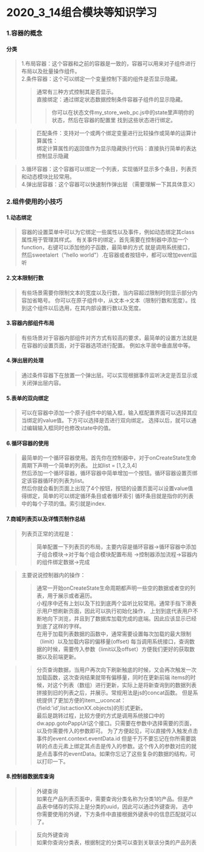 # 2020_3_14组合模块等知识学习
### 1.容器的概念
#### 分类
 > 1.布局容器：这个容器和之前的容器是一致的，容器可以用来对子组件进行布局以及批量操作组件。  
 > 2.条件容器：这个可以绑定一个变量控制下面的组件是否显示隐藏。  
 >> 通常有三种方式控制其是否显示。  
 >>直接绑定：通过绑定状态数据控制条件容器子组件的显示隐藏。  
 >>>  你可以在状态文件my_store_web_pc.js中的state里声明你的状态，然后在容器的配置里
 找到这些状态进行绑定。
 
 >>匹配条件：支持对一个或两个绑定变量进行比较操作或简单的运算计算属性：  
 >>绑定计算属性的返回值作为显示隐藏执行代码：直接执行简单的表达控制显示隐藏  
 
> 3.循环容器：这个容器可以绑定一个列表，实现循环显示多个条目，列表页和动态模块比较常用。  
> 4.弹出层容器：这个容器可以快速制作弹出层  （需要理解一下其具体意义）

### 2.组件使用的小技巧
#### 1.动态绑定
> 容器的设置菜单中可以为它绑定一些属性以及事件，例如动态绑定其class属性用于管理其样式。
> 有关事件的绑定，首先需要在控制器中添加一个function，右键可以添加他的子函数，最简单的方式
> 就是调用系统接口，然后sweetalert（"hello world"）.在容器或者按钮中，都可以增加event监听

#### 2.文本限制行数
> 有些场景需要你限制文本的宽度以及行数，当内容超过限制时则显示部分内容加省略号。
> 你可以在原子组件中，从文本->文本（限制行数和宽度）。找到这个组件以后选用，在其内部设置行数以及宽度。

#### 3.容器内部组件布局  
> 有些场景对于容器内部组件对齐方式有较高的要求，最简单的设置方法就是在容器的设置页面，对于容器选项进行配置。
> 例如水平居中垂直居中等。

#### 4.弹出层的处理
> 通过条件容器下在放置一个弹出层。可以实现根据事件监听决定是否显示或关闭弹出层内容。

#### 5.表单的双向绑定
> 可以在容器中添加一个原子组件中的输入框，输入框配置界面可以选择其应当绑定的value值。下方可以选择是否进行双向绑定。
> 选择以后，就可以通过编辑输入框同时也修改state中的值。

#### 6.循环容器的使用
> 最简单的一个循环容器使用。首先你在控制器中，对于onCreateState生命周期下声明一个简单的列表。
> 比如list = [1,2,3,4]  
> 然后添加一个循环容器，循环容器中简单增加一个按钮。循环容器设置页绑定该容器循环的列表为list。  
> 然后你就会看到页面上出现了4个按钮，按钮的设置页面可以设置value值得绑定，简单的可以绑定循环条目或者循环索引
> 循环条目就是指你的列表中的每个子项的值。索引就是index.

#### 7.商城列表页以及详情页制作总结
> 列表页正常的流程是：  
>> 简单配置一下列表页的布局，主要内容是循环容器->循环容器中添加子组合模块->对于每个组合模块配置布局
->控制器添加流程->容器内的组件绑定数据->完成  

> 主要说说控制器内的操作：  
>> 通常一开始onCreateState生命周期都声明一些空的数据或者空的列表，用于展示或者遍历。  
>> 小程序中还有上划以及下拉到底两个监听比较常用。通常手指下滑表示用户想刷新页面，因此可以执行初始化操作，
上划到底代表用户不断地向下浏览，并且到了数据库加载完成的底端。因此应该显示已经到底了这样的字样。  
>> 在用于加载列表数据的函数中，通常需要设置每次加载的最大限制（limit）以及加载内容的偏移量(offset)
每当调用系统接口，查询数据的时候，需要传入参数（limit以及offset）方便我们更好的获取数据以及前端更新。

>>分页查询数据，当用户再次向下刷新触底的时候，又会再次触发一次加载函数，这次查询结果就带有偏移量，同时在更新前端
items的时候，对这个列表（数组）进行更新，实际上是将新查询到的数据列表拼接到旧的列表之后，并展示。常规用法是js的concat函数。
但是系统提供了更加方便的item__uconcat：{field:'id',list:actionXX.objects}的形式更新。  
>>最后是跳转过程，比较方便的方式是调用系统接口中的dw.app.gotoPappUrl这个接口。只需要在参数中选择需要的页面，以及你需要传入的参数即可。
为了方便起见，可以直接传入触发点击事件的event.context.eventData.id 但是千万不要忘记在你所需要跳转的点击元素上绑定其点击是传入的参数。这个传入的参数对应的就是点击事件的eventData。如果你忘记了这些复杂的数据的结构，可以打印一下。  
#### 8.控制器数据库查询
>> 外键查询  
>> 如果在产品列表页面中，需要查询分类名称为分类1的产品。但是产品表中储存的实际上是分类的uuid，因此可以通过外键查询，
选中你需要使用的外键，下方条件中直接根据外键表中的信息匹配就可以了。

>> 反向外键查询  
>> 如果你查询分类表，根据制定的分类可以查到关联该分类的产品列表

